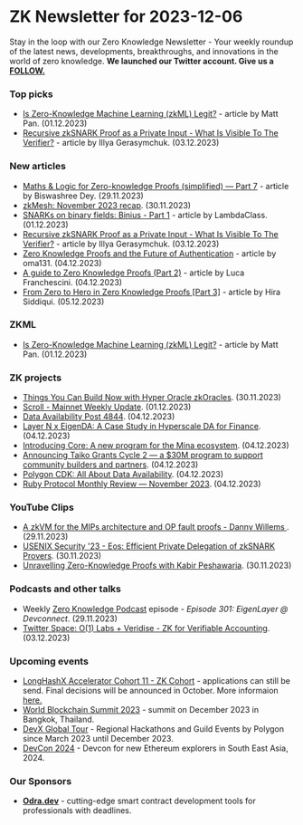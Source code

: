 # ZK Newsletter for 2023-12-06
Stay in the loop with our Zero Knowledge Newsletter - Your weekly roundup of the latest news, developments, breakthroughs, and innovations in the world of zero knowledge. **We launched our Twitter account. Give us a [FOLLOW.](https://twitter.com/ZKNewsletter)**

### Top picks
* [Is Zero-Knowledge Machine Learning (zkML) Legit?](https://medium.com/@matt-pan/is-zero-knowledge-machine-learning-zkml-legit-da312e46505f) - article by Matt Pan. (01.12.2023)
* [Recursive zkSNARK Proof as a Private Input - What Is Visible To The Verifier?](https://illya.sh/blog/posts/zk-snarks-recursive-proof-private-intput-visibility/) - article by Illya Gerasymchuk. (03.12.2023)

### New articles 
* [Maths & Logic for Zero-knowledge Proofs (simplified) — Part 7](https://medium.com/@biswashreedey/maths-logic-for-zero-knowledge-proofs-simplified-part-7-3f3e713369b2) - article by Biswashree Dey. (29.11.2023)
* [zkMesh: November 2023 recap](https://zkmesh.substack.com/p/zkmesh-nov-2023-recap). (30.11.2023)
* [SNARKs on binary fields: Binius - Part 1](https://blog.lambdaclass.com/snarks-on-binary-fields-binius/) - article by LambdaClass. (01.12.2023)
* [Recursive zkSNARK Proof as a Private Input - What Is Visible To The Verifier?](https://illya.sh/blog/posts/zk-snarks-recursive-proof-private-intput-visibility/) - article by Illya Gerasymchuk. (03.12.2023)
* [Zero Knowledge Proofs and the Future of Authentication](https://hackernoon.com/zero-knowledge-proofs-and-the-future-of-authentication) - article by oma131. (04.12.2023)
* [A guide to Zero Knowledge Proofs (Part 2)](https://medium.com/@lucafra92/a-guide-to-zero-knowledge-proofs-part-2-7904dee9758d) - article by Luca Franchescini. (04.12.2023)
* [From Zero to Hero in Zero Knowledge Proofs [Part 3]](https://medium.com/@hira.siddiqui/course-lesson-3-from-zero-to-hero-in-zero-knowledge-proofs-390c7b3a14af) - article by Hira Siddiqui. (05.12.2023)

### ZKML
* [Is Zero-Knowledge Machine Learning (zkML) Legit?](https://medium.com/@matt-pan/is-zero-knowledge-machine-learning-zkml-legit-da312e46505f) - article by Matt Pan. (01.12.2023)

### ZK projects
* [Things You Can Build Now with Hyper Oracle zkOracles](https://mirror.xyz/hyperoracleblog.eth/AG3tFPgesKw4d0VnwPIYjjoOzVSoc3R4chKcyY4s0ks). (30.11.2023)
* [Scroll - Mainnet Weekly Update](https://twitter.com/Scroll_ZKP/status/1730709472405037506). (01.12.2023)
* [Data Availability Post 4844](https://scroll.io/blog/data-availability-4844). (04.12.2023)
* [Layer N x EigenDA: A Case Study in Hyperscale DA for Finance](https://www.blog.eigenlayer.xyz/eigenda-layer-n/). (04.12.2023)
* [Introducing Core: A new program for the Mina ecosystem](https://minaprotocol.com/blog/introducing-core-a-new-program-for-the-mina-ecosystem). (04.12.2023)
* [Announcing Taiko Grants Cycle 2 — a $30M program to support community builders and partners](https://taiko.mirror.xyz/7Xr2sbMEF8IDoNj03bJflb7z-ErmyCMTAb3L5ef2hfE/). (04.12.2023)
* [Polygon CDK: All About Data Availability](https://polygon.technology/blog/polygon-cdk-all-about-data-availability). (04.12.2023)
* [Ruby Protocol Monthly Review — November 2023](https://rubyprotocol.medium.com/ruby-protocol-monthly-review-november-2023-2783c34f1573). (04.12.2023)

### YouTube Clips
* [A zkVM for the MIPs architecture and OP fault proofs - Danny Willems ](https://www.youtube.com/watch?v=hR1lwvc3LBg). (29.11.2023)
* [USENIX Security '23 - Eos: Efficient Private Delegation of zkSNARK Provers](https://www.youtube.com/watch?v=kIdMXwua4uU). (30.11.2023)
* [Unravelling Zero-Knowledge Proofs with Kabir Peshawaria](https://www.youtube.com/watch?v=iy4-mftuYhU). (30.11.2023)

### Podcasts and other talks
* Weekly [Zero Knowledge Podcast](https://zeroknowledge.fm/301-2/) episode - *Episode 301: EigenLayer @ Devconnect*. (29.11.2023) 
* [Twitter Space: O(1) Labs + Veridise - ZK for Verifiable Accounting](https://www.youtube.com/watch?v=z-PWKDsd1oo). (03.12.2023)

### Upcoming events
* [LongHashX Accelerator Cohort 11 - ZK Cohort](https://longhashventures.typeform.com/ZKCohort?typeform-source=t.co) - applications can still be send. Final decisions will be announced in October. More informaion [here.](https://www.longhash.vc/accelerator/zk-accelerator/)
* [World Blockchain Summit 2023](https://www.worldblockchainsummit.com/events/bkk-dec-23) - summit on December 2023 in Bangkok, Thailand.
* [DevX Global Tour](https://polygon.technology/blog/polygon-labs-announces-devx-global-tour) - Regional Hackathons and Guild Events by Polygon since March 2023 until December 2023.
* [DevCon 2024](https://devcon.org/) - Devcon for new Ethereum explorers in South East Asia, 2024.

### Our Sponsors
* **[Odra.dev](https://odra.dev)** - cutting-edge smart contract development tools for professionals with deadlines.
